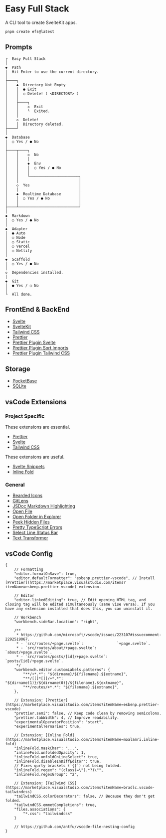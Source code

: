 # Easy Full Stack

A CLI tool to create SvelteKit apps.

```bash
pnpm create efs@latest
```

## Prompts

```
┌  Easy Full Stack
│
◆  Path
│  Hit Enter to use the current directory.
│
├────┐
│    ◆  Directory Not Empty
│    │  ● Exit
│    │  ○ Delete! ( <DIRECTORY> )
│    │
│    ├────┐
│    │    ◇  Exit
│    │    └  Exited.
│    │
│    ◇  Delete!
│    │  Directory deleted.
├────┘
│
◆  Database
│  ○ Yes / ● No
│
├────┬────┐
│    │    ◇  No
│    │    │
│    │    ◆  Env
│    │    │  ○ Yes / ● No
│    │    │
│    │    └──────────────────────┐
│    │                           │
│    ◇  Yes                      │
│    │                           │
│    ◆  Realtime Database        │
│    │  ○ Yes / ● No             │
│    │                           │
├────┴───────────────────────────┘
│
◆  Markdown
│  ○ Yes / ● No
│
◆  Adapter
│  ● Auto
│  ○ Node
│  ○ Static
│  ○ Vercel
│  ○ Netlify
│
◆  Scaffold
│  ○ Yes / ● No
│
◇  Dependencies installed.
│
◆  Git
│  ● Yes / ○ No
│
└  All done.
```

## FrontEnd & BackEnd

- [Svelte](https://svelte.dev)
- [SvelteKit](https://kit.svelte.dev)
- [Tailwind CSS](https://tailwindcss.com)
- [Prettier](https://prettier.io)
- [Prettier Plugin Svelte](https://github.com/sveltejs/prettier-plugin-svelte)
- [Prettier Plugin Sort Imports](https://github.com/IanVS/prettier-plugin-sort-imports)
- [Prettier Plugin Tailwind CSS](https://github.com/tailwindlabs/prettier-plugin-tailwindcss)

## Storage

- [PocketBase](https://pocketbase.io)
- [SQLite](https://www.sqlite.org)

## vsCode Extensions

### Project Specific

These extensions are essential.

- [Prettier](https://marketplace.visualstudio.com/items?itemName=esbenp.prettier-vscode)
- [Svelte](https://marketplace.visualstudio.com/items?itemName=svelte.svelte-vscode)
- [Tailwind CSS](https://marketplace.visualstudio.com/items?itemName=bradlc.vscode-tailwindcss)

These extensions are useful.

- [Svelte Snippets](https://marketplace.visualstudio.com/items?itemName=fivethree.vscode-svelte-snippets)
- [Inline Fold](https://marketplace.visualstudio.com/items?itemName=moalamri.inline-fold)

### General

- [Bearded Icons](https://marketplace.visualstudio.com/items?itemName=BeardedBear.beardedicons)
- [GitLens](https://marketplace.visualstudio.com/items?itemName=eamodio.gitlens)
- [JSDoc Markdown Highlighting](https://marketplace.visualstudio.com/items?itemName=bierner.jsdoc-markdown-highlighting)
- [Open File](https://marketplace.visualstudio.com/items?itemName=Fr43nk.seito-openfile)
- [Open Folder in Explorer](https://marketplace.visualstudio.com/items?itemName=adrianwilczynski.open-folder-in-explorer)
- [Peek Hidden Files](https://marketplace.visualstudio.com/items?itemName=adrianwilczynski.toggle-hidden)
- [Pretty TypeScript Errors](https://marketplace.visualstudio.com/items?itemName=yoavbls.pretty-ts-errors)
- [Select Line Status Bar](https://marketplace.visualstudio.com/items?itemName=tomoki1207.selectline-statusbar)
- [Text Transformer](https://marketplace.visualstudio.com/items?itemName=jackytsu.text-transformer)

## vsCode Config

```jsonc
{
    // Formatting
    "editor.formatOnSave": true,
    "editor.defaultFormatter": "esbenp.prettier-vscode", // Install [Prettier](https://marketplace.visualstudio.com/items?itemName=esbenp.prettier-vscode) extension.

    // Editor
    "editor.linkedEditing": true, // Edit opening HTML tag, and closing tag will be edited simultaneously (same vise versa). If you have any extension installed that does this, you can uninstall it.

    // Workbench
    "workbench.sideBar.location": "right",

    /**
     * https://github.com/microsoft/vscode/issues/223107#issuecomment-2292519067.
     * - `src/routes/+page.svelte`:               `+page.svelte`.
     * - `src/routes/about/+page.svelte`:         `about/+page.svelte`.
     * - `src/routes/posts/[id]/+page.svelte`:    `posts/[id]/+page.svelte`.
     */
    "workbench.editor.customLabels.patterns": {
        "**/+*.*": "${dirname}/${filename}.${extname}",
        "**/[[]*[]]/+*.*": "${dirname(1)}/${dirname(0)}/${filename}.${extname}",
        "**/routes/+*.*": "${filename}.${extname}",
    },

    // Extension: [Prettier](https://marketplace.visualstudio.com/items?itemName=esbenp.prettier-vscode)
    "prettier.semi": false, // Keep code clean by removing semicolons.
    "prettier.tabWidth": 4, // Improve readability.
    "experimentalOperatorPosition": "start",
    "experimentalTernaries": true,

    // Extension: [Inline Fold](https://marketplace.visualstudio.com/items?itemName=moalamri.inline-fold)
    "inlineFold.maskChar": "...",
    "inlineFold.unfoldedOpacity": 1,
    "inlineFold.unfoldOnLineSelect": true,
    "inlineFold.disableInDiffEditor": true,
    // Fixes qurly brackets (`{}`) not being folded.
    "inlineFold.regex": "(class)=\"(.*?)\"",
    "inlineFold.regexGroup": "2",

    // Extension: [Tailwind CSS](https://marketplace.visualstudio.com/items?itemName=bradlc.vscode-tailwindcss)
    "tailwindCSS.colorDecorators": false, // Because they don't get folded.
    "tailwindCSS.emmetCompletions": true,
    "files.associations": {
        "*.css": "tailwindcss"
    }

    // https://github.com/antfu/vscode-file-nesting-config
}
```
